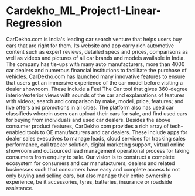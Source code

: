 # Cardekho_ML_Project1-Linear-Regression

CarDekho.com is India's leading car search venture that helps users buy cars that are right for them. Its website and app carry rich automotive content such as expert reviews, detailed specs and prices, comparisons as well as videos and pictures of all car brands and models available in India. The company has tie-ups with many auto manufacturers, more than 4000 car dealers and numerous financial institutions to facilitate the purchase of vehicles.
CarDekho.com has launched many innovative features to ensure that users get an immersive experience of the car model before visiting a dealer showroom. These include a Feel The Car tool that gives 360-degree interior/exterior views with sounds of the car and explanations of features with videos; search and comparison by make, model, price, features; and live offers and promotions in all cities. The platform also has used car classifieds wherein users can upload their cars for sale, and find used cars for buying from individuals and used car dealers.
Besides the above consumer product features, CarDekho.com provides a rich array of tech-enabled tools to OE manufacturers and car dealers. These include apps for dealer sales executives to manage leads, cloud services for tracking sales performance, call tracker solution, digital marketing support, virtual online showroom and outsourced lead management operational process for taking consumers from enquiry to sale.
Our vision is to construct a complete ecosystem for consumers and car manufacturers, dealers and related businesses such that consumers have easy and complete access to not only buying and selling cars, but also manage their entire ownership experience, be it accessories, tyres, batteries, insurance or roadside assistance.

